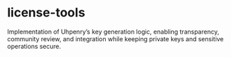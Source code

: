 # license-tools
Implementation of Uhpenry’s key generation logic, enabling transparency, community review, and integration while keeping private keys and sensitive operations secure.
